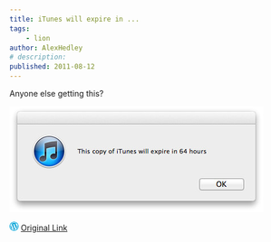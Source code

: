 ```yaml
---
title: iTunes will expire in ...
tags:
    - lion
author: AlexHedley
# description: 
published: 2011-08-12
---
```


Anyone else getting this?

![iTunes](images/6034789500_052b7ed484.jpg "iTunes")

![Wordpress](../images/wordpress.png "Wordpress") [Original Link](https://alexhedley.wordpress.com/2011/08/12/itunes-will-expire-in/)

